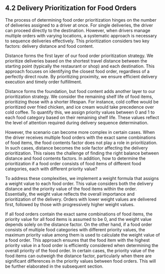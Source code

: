 <h2>4.2 Delivery Prioritization for Food Orders</h2>

The process of determining food order prioritization hinges on the number of deliveries assigned to a driver at once.  For single deliveries, the driver can proceed directly to the destination. However, when drivers manage multiple orders with varying locations, a systematic approach is necessary to sequence deliveries effectively. This prioritization considers two key factors: delivery distance and food content.

Distance forms the first layer of our food order prioritization strategy. We prioritize deliveries based on the shortest travel distance between the starting point (typically the restaurant or shop) and each destination. This approach focuses on identifying the closest food order, regardless of a perfectly direct route. By prioritizing proximity, we ensure efficient delivery execution and timely order fulfillment.

Distance forms the foundation, but food content adds another layer to our prioritization strategy. We consider the remaining shelf life of food items, prioritizing those with a shorter lifespan. For instance, cold coffee would be prioritized over fried chicken, and ice cream would take precedence over cold coffee. To quantify this, we assign priority values between 0 and 1 to each food category based on their remaining shelf life. These values reflect the level of attention required during delivery sequence determination.

However, the scenario can become more complex in certain cases. When the driver receives multiple food orders with the exact same combinations of food items, the food contents factor does not play a role in prioritization. In such cases, distance becomes the sole factor affecting the delivery prioritization. This raises the challenge of finding the right balance between distance and food contents factors. In addition, how to determine the prioritization if a food order consists of food items of different food categories, each with different priority value?

To address these complexities, we implement a weight formula that assigns a weight value to each food order. This value considers both the delivery distance and the priority value of the food items within the order. Essentially, the weight value reflects the overall importance and prioritization of the delivery. Orders with lower weight values are delivered first, followed by those with progressively higher weight values.

If all food orders contain the exact same combinations of food items, the priority value for all food items is assumed to be 0, and the weight value depends solely on the distance factor. On the other hand, if a food order consists of multiple food categories with different priority values, the maximum priority value among them is used to calculate the weight value of a food order. This approach ensures that the food item with the highest priority value in a food order is efficiently considered when determining the overall priority of the food order. In certain cases, the priority value of the food items can outweigh the distance factor, particularly when there are significant differences in the priority values between food orders. This will be further elaborated in the subsequent section.
